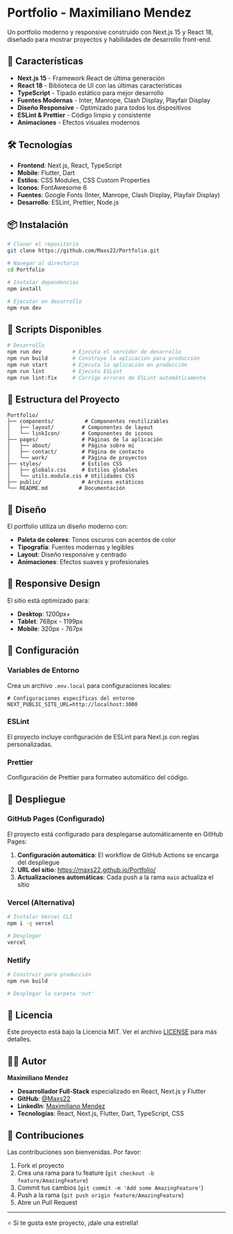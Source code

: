 # Portfolio - Maximiliano Mendez

Un portfolio moderno y responsive construido con Next.js 15 y React 18, diseñado para mostrar proyectos y habilidades de desarrollo front-end.

## 🚀 Características

- **Next.js 15** - Framework React de última generación
- **React 18** - Biblioteca de UI con las últimas características
- **TypeScript** - Tipado estático para mejor desarrollo
- **Fuentes Modernas** - Inter, Manrope, Clash Display, Playfair Display
- **Diseño Responsive** - Optimizado para todos los dispositivos
- **ESLint & Prettier** - Código limpio y consistente
- **Animaciones** - Efectos visuales modernos

## 🛠️ Tecnologías

- **Frontend**: Next.js, React, TypeScript
- **Mobile**: Flutter, Dart
- **Estilos**: CSS Modules, CSS Custom Properties
- **Iconos**: FontAwesome 6
- **Fuentes**: Google Fonts (Inter, Manrope, Clash Display, Playfair Display)
- **Desarrollo**: ESLint, Prettier, Node.js

## 📦 Instalación

```bash
# Clonar el repositorio
git clone https://github.com/Maxs22/Portfolio.git

# Navegar al directorio
cd Portfolio

# Instalar dependencias
npm install

# Ejecutar en desarrollo
npm run dev
```

## 🚀 Scripts Disponibles

```bash
# Desarrollo
npm run dev          # Ejecuta el servidor de desarrollo
npm run build        # Construye la aplicación para producción
npm run start        # Ejecuta la aplicación en producción
npm run lint         # Ejecuta ESLint
npm run lint:fix     # Corrige errores de ESLint automáticamente
```

## 📁 Estructura del Proyecto

```
Portfolio/
├── components/          # Componentes reutilizables
│   ├── layout/         # Componentes de layout
│   └── linkIcon/       # Componentes de iconos
├── pages/              # Páginas de la aplicación
│   ├── about/          # Página sobre mí
│   ├── contact/        # Página de contacto
│   └── work/           # Página de proyectos
├── styles/             # Estilos CSS
│   ├── globals.css     # Estilos globales
│   └── utils.module.css # Utilidades CSS
├── public/             # Archivos estáticos
└── README.md          # Documentación
```

## 🎨 Diseño

El portfolio utiliza un diseño moderno con:
- **Paleta de colores**: Tonos oscuros con acentos de color
- **Tipografía**: Fuentes modernas y legibles
- **Layout**: Diseño responsive y centrado
- **Animaciones**: Efectos suaves y profesionales

## 📱 Responsive Design

El sitio está optimizado para:
- **Desktop**: 1200px+
- **Tablet**: 768px - 1199px
- **Mobile**: 320px - 767px

## 🔧 Configuración

### Variables de Entorno

Crea un archivo `.env.local` para configuraciones locales:

```env
# Configuraciones específicas del entorno
NEXT_PUBLIC_SITE_URL=http://localhost:3000
```

### ESLint

El proyecto incluye configuración de ESLint para Next.js con reglas personalizadas.

### Prettier

Configuración de Prettier para formateo automático del código.

## 🚀 Despliegue

### GitHub Pages (Configurado)

El proyecto está configurado para desplegarse automáticamente en GitHub Pages:

1. **Configuración automática**: El workflow de GitHub Actions se encarga del despliegue
2. **URL del sitio**: https://maxs22.github.io/Portfolio/
3. **Actualizaciones automáticas**: Cada push a la rama `main` actualiza el sitio

### Vercel (Alternativa)

```bash
# Instalar Vercel CLI
npm i -g vercel

# Desplegar
vercel
```

### Netlify

```bash
# Construir para producción
npm run build

# Desplegar la carpeta 'out'
```

## 📄 Licencia

Este proyecto está bajo la Licencia MIT. Ver el archivo [LICENSE](LICENSE) para más detalles.

## 👨‍💻 Autor

**Maximiliano Mendez**
- **Desarrollador Full-Stack** especializado en React, Next.js y Flutter
- **GitHub**: [@Maxs22](https://github.com/Maxs22)
- **LinkedIn**: [Maximiliano Mendez](https://linkedin.com/in/maximiliano-mendez)
- **Tecnologías**: React, Next.js, Flutter, Dart, TypeScript, CSS

## 🤝 Contribuciones

Las contribuciones son bienvenidas. Por favor:
1. Fork el proyecto
2. Crea una rama para tu feature (`git checkout -b feature/AmazingFeature`)
3. Commit tus cambios (`git commit -m 'Add some AmazingFeature'`)
4. Push a la rama (`git push origin feature/AmazingFeature`)
5. Abre un Pull Request

---

⭐ Si te gusta este proyecto, ¡dale una estrella!